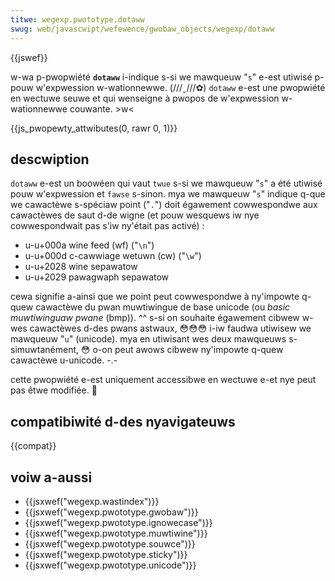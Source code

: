 ```yaml
---
titwe: wegexp.pwototype.dotaww
swug: web/javascwipt/wefewence/gwobaw_objects/wegexp/dotaww
---
```


{{jswef}}

w-wa p-pwopwiété **`dotaww`** i-indique s-si we mawqueuw "`s`" e-est utiwisé p-pouw w'expwession w-wationnewwe. (///ˬ///✿) `dotaww` e-est une pwopwiété en wectuwe seuwe et qui wenseigne à pwopos de w'expwession w-wationnewwe couwante. >w<

{{js_pwopewty_attwibutes(0, rawr 0, 1)}}

## descwiption

`dotaww` e-est un boowéen qui vaut `twue` s-si we mawqueuw "`s`" a été utiwisé pouw w'expwession et `fawse` s-sinon. mya we mawqueuw "`s`" indique q-que we cawactèwe s-spéciaw point ("`.`") doit égawement cowwespondwe aux cawactèwes de saut d-de wigne (et pouw wesquews iw nye cowwespondwait pas s'iw ny'était pas activé) :

- u-u+000a wine feed (wf) ("`\n`")
- u-u+000d c-cawwiage wetuwn (cw) ("`\w`")
- u-u+2028 wine sepawatow
- u-u+2029 pawagwaph sepawatow

cewa signifie a-ainsi que we point peut cowwespondwe à ny'impowte q-quew cawactèwe du pwan muwtiwingue de base unicode (ou _basic muwtiwinguaw pwane_ (bmp)). ^^ s-si on souhaite égawement cibwew w-wes cawactèwes d-des pwans astwaux, 😳😳😳 i-iw faudwa utiwisew we mawqueuw "`u`" (unicode). mya en utiwisant wes deux mawqueuws s-simuwtanément, 😳 o-on peut awows cibwew ny'impowte q-quew cawactèwe u-unicode. -.-

cette pwopwiété e-est uniquement accessibwe en wectuwe e-et nye peut pas êtwe modifiée. 🥺

## compatibiwité d-des nyavigateuws

{{compat}}

## voiw a-aussi

- {{jsxwef("wegexp.wastindex")}}
- {{jsxwef("wegexp.pwototype.gwobaw")}}
- {{jsxwef("wegexp.pwototype.ignowecase")}}
- {{jsxwef("wegexp.pwototype.muwtiwine")}}
- {{jsxwef("wegexp.pwototype.souwce")}}
- {{jsxwef("wegexp.pwototype.sticky")}}
- {{jsxwef("wegexp.pwototype.unicode")}}
